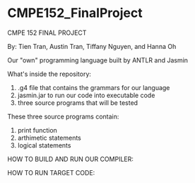 # CMPE152_FinalProject
CMPE 152 FINAL PROJECT

By: Tien Tran, Austin Tran, Tiffany Nguyen, and Hanna Oh

Our "own" programming language built by ANTLR and Jasmin


What's inside the repository:
1. .g4 file that contains the grammars for our language
2. jasmin.jar to run our code into executable code
3. three source programs that will be tested

These three source programs contain:
1. print function
2. arthimetic statements
3. logical statements

HOW TO BUILD AND RUN OUR COMPILER:

HOW TO RUN TARGET CODE:
